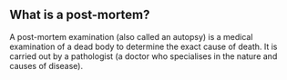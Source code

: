 ##  What is a post-mortem?

A post-mortem examination (also called an autopsy) is a medical examination of
a dead body to determine the exact cause of death. It is carried out by a
pathologist (a doctor who specialises in the nature and causes of disease).  
